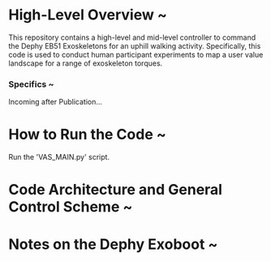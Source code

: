 # High-Level Overview ~ 
This repository contains a high-level and mid-level controller to command the Dephy EB51 Exoskeletons for an uphill walking activity. 
Specifically, this code is used to conduct human participant experiments to map a user value landscape for a range of exoskeleton torques. 

### Specifics ~ 
Incoming after Publication...

# How to Run the Code ~
Run the 'VAS_MAIN.py' script.

# Code Architecture and General Control Scheme ~ 

# Notes on the Dephy Exoboot ~
